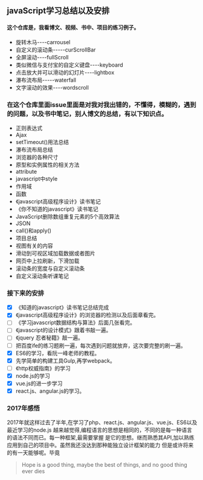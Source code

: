 ## javaScript学习总结以及安排

#### 这个仓库是，我看博文、视频、书中、项目的练习例子。

* 旋转木马----carrousel
* 自定义的滚动条-----curScrollBar
* 全屏滚动----fullScroll
* 类似微信与支付宝的自定义键盘----keyboard
* 点击放大并可以滑动的幻灯片----lightbox
* 瀑布流布局-----waterfall
* 文字滚动的效果----wordscroll


### 在这个仓库里面issue里面是对我对我出错的，不懂得，模糊的，遇到的问题，以及书中笔记，别人博文的总结，有以下知识点。

* 正则表达式
* Ajax
* setTimeout()用法总结
* 瀑布流布局总结
* 浏览器的各种尺寸
* 原型和实例属性的相关方法
* attribute
* javascript中style
* 作用域
* 函数
* 《javascript高级程序设计》读书笔记
* 《你不知道的javascript》读书笔记
* JavaScript删除数组重复元素的5个高效算法
* JSON
* call()和apply()
* 项目总结
* 视图有关的内容
* 滑动到可视区域加载数据或者图片
* 网页中上拉刷新，下滑加载
* 滚动条的宽度与自定义滚动条
* 自定义滚动条听课笔记
  
  
### 接下来的安排

- [x] 《知道的javascript》读书笔记总结完成
- [x] 《javascript高级程序设计》的浏览器的检测以及后面章看完。
- [ ] 《学习javascript数据结构与算法》后面几张看完。
- [ ] 《javascript的设计模式》跟着书敲一遍。
- [ ] 《jquery 忍者秘籍》敲一遍。
- [ ] 把百度ife的练习题刷一遍，每次遇到问题就放弃，这次要完整的刷一遍。
- [x] ES6的学习，看阮一峰老师的教程。
- [x] 先学简单的构建工具Gulp,再学webpack。
- [ ] 《http权威指南》的学习
- [x] node.js的学习
- [x] vue.js的进一步学习
- [x] react.js、angular.js的学习。

### 2017年感悟

2017年就这样过去了半年,在学习了php、react.js、angular.js、vue.js、ES6以及最近学习的node.js
越来越觉得,编程语言的思想是相同的，不同的是每一种语言的语法不同而已。每一种框架,最需要掌握
是它的思想。继而熟悉其API,加以熟练应用到自己的项目中。虽然我还没达到那种能独立设计框架的能力
但是或许将来的有一天能够呢。毕竟

> Hope is a good thing, maybe the best of things, and no good thing ever dies
